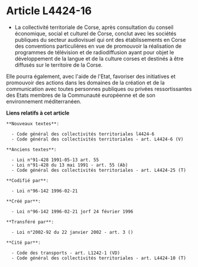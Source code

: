 # Article L4424-16

- La collectivité territoriale de Corse, après consultation du conseil économique, social et culturel de Corse, conclut avec
les sociétés publiques du secteur audiovisuel qui ont des établissements en Corse des conventions particulières en vue de
promouvoir la réalisation de programmes de télévision et de radiodiffusion ayant pour objet le développement de la langue et
de la culture corses et destinés à être diffusés sur le territoire de la Corse.

Elle pourra également, avec l'aide de l'Etat, favoriser des initiatives et promouvoir des actions dans les domaines de la
création et de la communication avec toutes personnes publiques ou privées ressortissantes des Etats membres de la Communauté
européenne et de son environnement méditerranéen.

**Liens relatifs à cet article**

	**Nouveaux textes**:

	  - Code général des collectivités territoriales l4424-6
	  - Code général des collectivités territoriales - art. L4424-6 (V)

	**Anciens textes**:

	  - Loi n°91-428 1991-05-13 art. 55
	  - Loi n°91-428 du 13 mai 1991 - art. 55 (Ab)
	  - Code général des collectivités territoriales - art. L4424-25 (T)

	**Codifié par**:

	  - Loi n°96-142 1996-02-21

	**Créé par**:

	  - Loi n°96-142 1996-02-21 jorf 24 février 1996

	**Transféré par**:

	  - Loi n°2002-92 du 22 janvier 2002 - art. 3 ()

	**Cité par**:

	  - Code des transports - art. L1242-1 (VD)
	  - Code général des collectivités territoriales - art. L4424-10 (T)
